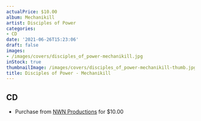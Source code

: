 ```yaml
---
actualPrice: $10.00
album: Mechanikill
artist: Disciples of Power
categories:
- CD
date: '2021-06-26T15:23:06'
draft: false
images:
- /images/covers/disciples_of_power-mechanikill.jpg
inStock: true
thumbnailImage: /images/covers/disciples_of_power-mechanikill-thumb.jpg
title: Disciples of Power - Mechanikill
---
```


## CD
* Purchase from [NWN Productions](http://shop.nwnprod.com/index.php?route=product/product&path=93&product_id=4769&sort=pd.name&order=ASC) for $10.00

